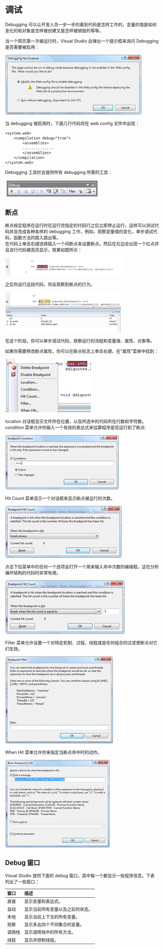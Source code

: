 # 调试

Debugging 可以让开发人员一步一步的看到代码是怎样工作的，变量的值是如何变化的和对象是怎样被创建又是怎样被销毁的等等。

当一个网页第一次被运行时，Visual Studio 会弹出一个提示框来询问 Debugging 是否需要被启用：  

![debugging_info](images/debugging_info.jpg)  

当 debugging 被启用时，下面几行代码将在 web.config 文件中出现：
  
```
<system.web>  
    <compilation debug="true">  
        <assemblies>  
        ..............  
        </assemblies>  
    </compilation>  
</system.web>  
``` 

Debugging 工具栏会提供所有 debugging 所需的工具：  

![debugging_toolbar.jpg](images/debugging_toolbar.jpg)

## 断点  

断点规定程序在运行时在运行完指定的代码行之后立即停止运行，这样可以测试代码并且完成各种各样的 debugging 工作，例如，观察变量值的变化，单步调试代码，函数方法的跳入跳出等。  
在代码上单击右键选择插入一个间断点来设置断点。然后在左边会出现一个红点并且该行代码被高亮显示，效果如图所示： 

![breakpoint_highlighted.jpg](images/breakpoint_highlighted.jpg)  

之后你运行这段代码，将会观察到断点的行为。 

![breakpoint_highlighted2.jpg](images/breakpoint_highlighted2.jpg)  

在这个阶段，你可以单步调试代码，观察运行的流程和变量值、属性、对象等。  

如果你需要修改断点属性，你可以在断点标志上单击右键，在“属性”菜单中找到： 

![breakpoint_dropdown.jpg](images/breakpoint_dropdown.jpg)  

location 对话框显示文件所在位置，以及所选中的代码所在行数和字符数。condition 菜单允许你输入一个有效的表达式来估算程序是否运行到了断点:  

![breakpoint_condition.jpg](images/breakpoint_condition.jpg)  

Hit Count 菜单显示一个对话框来显示断点被运行的次数。  

![breakpoint_asp.net.jpg](images/breakpoint_asp.net.jpg)  

点击下拉菜单中的任何一个选项会打开一个用来输入命中次数的编辑框。这在分析循环结构的代码时非常有用。  

![breakpoint_asp.net2.jpg](images/breakpoint_asp.net2.jpg)  

Filter 菜单允许设置一个对特定机制、过程、线程或是任何组合的过滤使断点对它们生效。

![breakpoint_filters.jpg](images/breakpoint_filters.jpg)  

When Hit 菜单允许你来指定当断点命中时的动作。  

![breakpoint_asp.net3.jpg](images/breakpoint_asp.net3.jpg)  

## Debug 窗口 

Visual Studio 提供下面的 debug 窗口，其中每一个都显示一些程序信息。下表列出了一些窗口： 

|**窗口**   | **描述**         |
|:---------|:------------|  
|直接|显示变量和表达式。 |  
|自动|显示当前所有变量以及之前的状态。|
|本地|显示当前上下文的所有变量。|
|观察|显示多达四个不同集合的变量。|
|调用栈|显示调用栈中的所有方法。|
|线程|显示并控制线程。|
